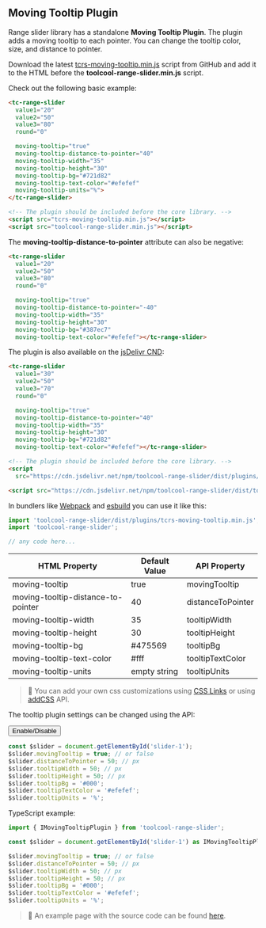 ## Moving Tooltip Plugin

<div data-examples="moving-tooltip"></div>

Range slider library has a standalone **Moving Tooltip Plugin**. The plugin adds a moving tooltip to each pointer. You can change the tooltip color, size, and distance to pointer.


Download the latest [tcrs-moving-tooltip.min.js](https://github.com/toolcool-org/toolcool-range-slider/blob/main/dist/plugins/tcrs-moving-tooltip.min.js) script from GitHub and add it to the HTML before the **toolcool-range-slider.min.js** script.

Check out the following basic example:

```html
<tc-range-slider
  value1="20"
  value2="50"
  value3="80"
  round="0"

  moving-tooltip="true"
  moving-tooltip-distance-to-pointer="40"
  moving-tooltip-width="35"
  moving-tooltip-height="30"
  moving-tooltip-bg="#721d82"
  moving-tooltip-text-color="#efefef"
  moving-tooltip-units="%">
</tc-range-slider>

<!-- The plugin should be included before the core library. -->
<script src="tcrs-moving-tooltip.min.js"></script>
<script src="toolcool-range-slider.min.js"></script>
```

<div class="my-24 flex flex-col items-center">
    <tc-range-slider 
      value1="20"
      value2="50"
      value3="80"
      round="0"
      moving-tooltip="true"
      moving-tooltip-distance-to-pointer="40"
      moving-tooltip-width="35"
      moving-tooltip-height="30"
      moving-tooltip-bg="#721d82"
      moving-tooltip-text-color="#efefef"
      moving-tooltip-units="%">
    </tc-range-slider>
</div>

The **moving-tooltip-distance-to-pointer** attribute can also be negative:

```html
<tc-range-slider
  value1="20"
  value2="50"
  value3="80"
  round="0"

  moving-tooltip="true"
  moving-tooltip-distance-to-pointer="-40"
  moving-tooltip-width="35"
  moving-tooltip-height="30"
  moving-tooltip-bg="#387ec7"
  moving-tooltip-text-color="#efefef"></tc-range-slider>
```

<div class="my-24 flex flex-col items-center">
    <tc-range-slider 
      value1="20"
      value2="50"
      value3="80"
      round="0"
      moving-tooltip="true"
      moving-tooltip-distance-to-pointer="-40"
      moving-tooltip-width="35"
      moving-tooltip-height="30"
      moving-tooltip-bg="#387ec7"
      moving-tooltip-text-color="#efefef">
    </tc-range-slider>
</div>

The plugin is also available on the [jsDelivr CND](https://www.jsdelivr.com/package/npm/toolcool-range-slider):

```html
<tc-range-slider
  value1="30"
  value2="50"
  value3="70"
  round="0"

  moving-tooltip="true"
  moving-tooltip-distance-to-pointer="40"
  moving-tooltip-width="35"
  moving-tooltip-height="30"
  moving-tooltip-bg="#721d82"
  moving-tooltip-text-color="#efefef"></tc-range-slider>

<!-- The plugin should be included before the core library. -->
<script 
  src="https://cdn.jsdelivr.net/npm/toolcool-range-slider/dist/plugins/tcrs-moving-tooltip.min.js"></script>

<script src="https://cdn.jsdelivr.net/npm/toolcool-range-slider/dist/toolcool-range-slider.min.js"></script>
```

In bundlers like [Webpack](https://webpack.js.org/) and [esbuild](https://esbuild.github.io/) you can use it like this:

```js
import 'toolcool-range-slider/dist/plugins/tcrs-moving-tooltip.min.js';
import 'toolcool-range-slider';

// any code here...
```

| HTML Property                      | Default Value | API Property      |
|------------------------------------|---------------|-------------------|
| moving-tooltip                     | true          | movingTooltip     |
| moving-tooltip-distance-to-pointer | 40            | distanceToPointer | 
| moving-tooltip-width               | 35            | tooltipWidth      |
| moving-tooltip-height              | 30            | tooltipHeight     |
| moving-tooltip-bg                  | #475569       | tooltipBg         |
| moving-tooltip-text-color          | #fff          | tooltipTextColor  | 
| moving-tooltip-units               | empty string  | tooltipUnits      |



> :pushpin: You can add your own css customizations using [CSS Links](/pages/css-links.html) or using [addCSS](/pages/add-css-api.html) API.

The tooltip plugin settings can be changed using the API:

<div class="mt-24 mb-12 flex flex-col items-center">
    <tc-range-slider
      id="moving-tooltip-slider-1"
      value1="20"
      value2="50"
      value3="80"
      round="0"
      moving-tooltip="true"
      moving-tooltip-distance-to-pointer="40"
      moving-tooltip-width="35"
      moving-tooltip-height="30"
      moving-tooltip-bg="#227380"
      moving-tooltip-text-color="#fff"></tc-range-slider>
    <div class="flex items-center">
        <button id="moving-tooltip-toggle-btn" type="button" class="group inline-flex items-center h-9 rounded-full text-sm font-semibold whitespace-nowrap px-3 focus:outline-none focus:ring-2 bg-sky-50 text-sky-600 hover:bg-sky-100 hover:text-sky-700 focus:ring-sky-600 mt-8 mx-2">Enable/Disable</button>
    </div>
</div>

```js
const $slider = document.getElementById('slider-1');
$slider.movingTooltip = true; // or false
$slider.distanceToPointer = 50; // px
$slider.tooltipWidth = 50; // px
$slider.tooltipHeight = 50; // px
$slider.tooltipBg = '#000';
$slider.tooltipTextColor = '#efefef';
$slider.tooltipUnits = '%';
```

TypeScript example:

```typescript
import { IMovingTooltipPlugin } from 'toolcool-range-slider';

const $slider = document.getElementById('slider-1') as IMovingTooltipPlugin;

$slider.movingTooltip = true; // or false
$slider.distanceToPointer = 50; // px
$slider.tooltipWidth = 50; // px
$slider.tooltipHeight = 50; // px
$slider.tooltipBg = '#000';
$slider.tooltipTextColor = '#efefef';
$slider.tooltipUnits = '%';
```

> :pushpin: An example page with the source code can be found [here](https://github.com/toolcool-org/toolcool-range-slider/blob/main/examples/28-moving-tooltip-plugin.html).

